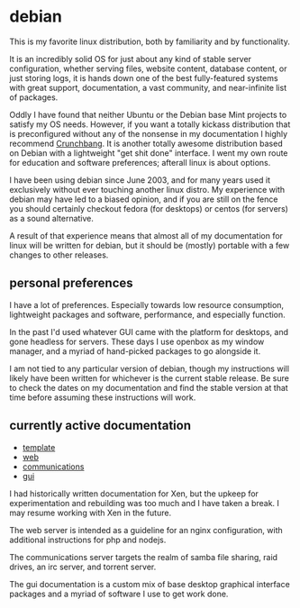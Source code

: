 
# debian

This is my favorite linux distribution, both by familiarity and by functionality.

It is an incredibly solid OS for just about any kind of stable server configuration, whether serving files, website content, database content, or just storing logs, it is hands down one of the best fully-featured systems with great support, documentation, a vast community, and near-infinite list of packages.

Oddly I have found that neither Ubuntu or the Debian base Mint projects to satisfy my OS needs.  However, if you want a totally kickass distribution that is preconfigured without any of the nonsense in my documentation I highly recommend [Crunchbang](http://crunchbang.org/).  It is another totally awesome distribution based on Debian with a lightweight "get shit done" interface.  I went my own route for education and software preferences; afterall linux is about options.

I have been using debian since June 2003, and for many years used it exclusively without ever touching another linux distro.  My experience with debian may have led to a biased opinion, and if you are still on the fence you should certainly checkout fedora (for desktops) or centos (for servers) as a sound alternative.

A result of that experience means that almost all of my documentation for linux will be written for debian, but it should be (mostly) portable with a few changes to other releases.

## personal preferences

I have a lot of preferences.  Especially towards low resource consumption, lightweight packages and software, performance, and especially function.

In the past I'd used whatever GUI came with the platform for desktops, and gone headless for servers.  These days I use openbox as my window manager, and a myriad of hand-picked packages to go alongside it.

I am not tied to any particular version of debian, though my instructions will likely have been written for whichever is the current stable release.  Be sure to check the dates on my documentation and find the stable version at that time before assuming these instructions will work.


## currently active documentation

- [template](template.md)
- [web](web.md)
- [communications](comm.md)
- [gui](gui.md)

I had historically written documentation for Xen, but the upkeep for experimentation and rebuilding was too much and I have taken a break.  I may resume working with Xen in the future.

The web server is intended as a guideline for an nginx configuration, with additional instructions for php and nodejs.

The communications server targets the realm of samba file sharing, raid drives, an irc server, and torrent server.

The gui documentation is a custom mix of base desktop graphical interface packages and a myriad of software I use to get work done.
